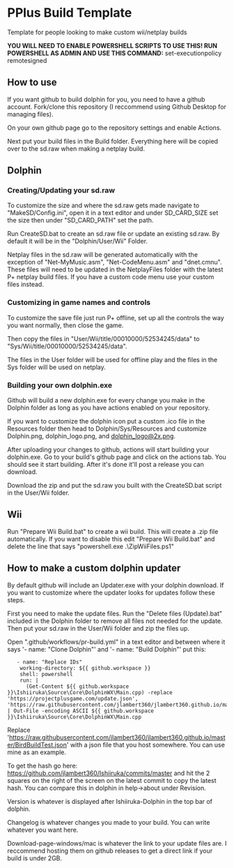 # PPlus Build Template
 Template for people looking to make custom wii/netplay builds

**YOU WILL NEED TO ENABLE POWERSHELL SCRIPTS TO USE THIS! RUN POWERSHELL AS ADMIN AND USE THIS COMMAND:** set-executionpolicy remotesigned

## How to use
 If you want github to build dolphin for you, you need to have a github account. Fork/clone this repository (I reccommend using Github Desktop for managing files).
 
 On your own github page go to the repository settings and enable Actions.
 
 Next put your build files in the Build folder. Everything here will be copied over to the sd.raw when making a netplay build.

## Dolphin 

### Creating/Updating your sd.raw
 To customize the size and where the sd.raw gets made navigate to "MakeSD/Config.ini", open it in a text editor and under SD_CARD_SIZE set the size then under "SD_CARD_PATH" set the path.
 
 Run CreateSD.bat to create an sd.raw file or update an existing sd.raw. By default it will be in the "Dolphin/User/Wii" Folder.
 
 Netplay files in the sd.raw will be generated automatically with the exception of "Net-MyMusic.asm", "Net-CodeMenu.asm" and "dnet.cmnu". These files will need to be updated in the NetplayFiles folder with the latest P+ netplay build files. If you have a custom code menu use your custom files instead.
 
### Customizing in game names and controls
 To customize the save file just run P+ offline, set up all the controls the way you want normally, then close the game.
 
 Then copy the files in "User/Wii/title/00010000/52534245/data" to "Sys/Wii/title/00010000/52534245/data".
 
 The files in the User folder will be used for offline play and the files in the Sys folder will be used on netplay.
 
### Building your own dolphin.exe
 Github will build a new dolphin.exe for every change you make in the Dolphin folder as long as you have actions enabled on your repository. 

 If you want to customize the dolphin icon put a custom .ico file in the Resources folder then head to Dolphin/Sys/Resources and customize Dolphin.png, dolphin_logo.png, and dolphin_logo@2x.png.

 After uploading your changes to github, actions will start building your dolphin.exe. Go to your build's github page and click on the actions tab. You should see it start building. After it's done it'll post a release you can download.
 
 Download the zip and put the sd.raw you built with the CreateSD.bat script in the User/Wii folder.
 
## Wii
 Run "Prepare Wii Build.bat" to create a wii build. This will create a .zip file automatically. If you want to disable this edit "Prepare Wii Build.bat" and delete the line that says "powershell.exe .\ZipWiiFiles.ps1"
 
## How to make a custom dolphin updater
 By default github will include an Updater.exe with your dolphin download. If you want to customize where the updater looks for updates follow these steps.
 
 First you need to make the update files. Run the "Delete files (Update).bat" included in the Dolphin folder to remove all files not needed for the update. Then put your sd.raw in the User/Wii folder and zip the files up.
 
 Open ".github/workflows/pr-build.yml" in a text editor and between where it says '- name: "Clone Dolphin"' and '- name: "Build Dolphin"' put this:
 
       - name: "Replace IDs"
        working-directory: ${{ github.workspace }}
        shell: powershell
        run: |
          (Get-Content ${{ github.workspace }}\Ishiiruka\Source\Core\DolphinWX\Main.cpp) -replace 'https://projectplusgame.com/update.json', 'https://raw.githubusercontent.com/jlambert360/jlambert360.github.io/master/BirdBuildTest.json' | Out-File -encoding ASCII ${{ github.workspace }}\Ishiiruka\Source\Core\DolphinWX\Main.cpp

 Replace 'https://raw.githubusercontent.com/jlambert360/jlambert360.github.io/master/BirdBuildTest.json' with a json file that you host somewhere. You can use mine as an example.
 
 To get the hash go here: https://github.com/jlambert360/Ishiiruka/commits/master and hit the 2 squares on the right of the screen on the latest commit to copy the latest hash. You can compare this in dolphin in help->about under Revision.
 
 Version is whatever is displayed after Ishiiruka-Dolphin in the top bar of dolphin.
 
 Changelog is whatever changes you made to your build. You can write whatever you want here.
 
 Download-page-windows/mac is whatever the link to your update files are. I reccommend hosting them on github releases to get a direct link if your build is under 2GB.